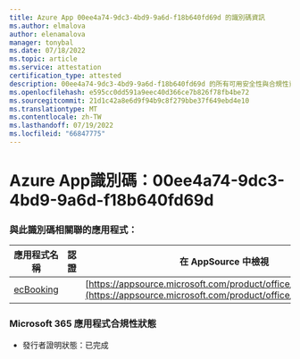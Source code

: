 ```yaml
---
title: Azure App 00ee4a74-9dc3-4bd9-9a6d-f18b640fd69d 的識別碼資訊
ms.author: elmalova
author: elenamalova
manager: tonybal
ms.date: 07/18/2022
ms.topic: article
ms.service: attestation
certification_type: attested
description: 00ee4a74-9dc3-4bd9-9a6d-f18b640fd69d 的所有可用安全性與合規性資訊。
ms.openlocfilehash: e595cc0dd591a9eec40d366ce7b826f78fb4be72
ms.sourcegitcommit: 21d1c42a8e6d9f94b9c8f279bbe37f649ebd4e10
ms.translationtype: MT
ms.contentlocale: zh-TW
ms.lasthandoff: 07/19/2022
ms.locfileid: "66847775"
---
```

# <a name="azure-app-id-00ee4a74-9dc3-4bd9-9a6d-f18b640fd69d"></a>Azure App識別碼：00ee4a74-9dc3-4bd9-9a6d-f18b640fd69d


### <a name="apps-associated-with-this-id"></a>與此識別碼相關聯的應用程式：
| **應用程式名稱** | **認證** | **在 AppSource 中檢視** |
|--------------|---------------|-----------------------|
| [ecBooking](../forward/WA200002096.md) |  | [https://appsource.microsoft.com/product/office/WA200002096](https://appsource.microsoft.com/product/office/WA200002096) |

### <a name="microsoft-365-app-compliance-status"></a>Microsoft 365 應用程式合規性狀態
- 發行者證明狀態：已完成
